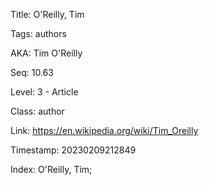 Title:  O'Reilly, Tim

Tags:   authors

AKA:    Tim O'Reilly

Seq:    10.63

Level:  3 - Article

Class:  author

Link:   https://en.wikipedia.org/wiki/Tim_Oreilly

Timestamp: 20230209212849

Index:  O'Reilly, Tim; 
